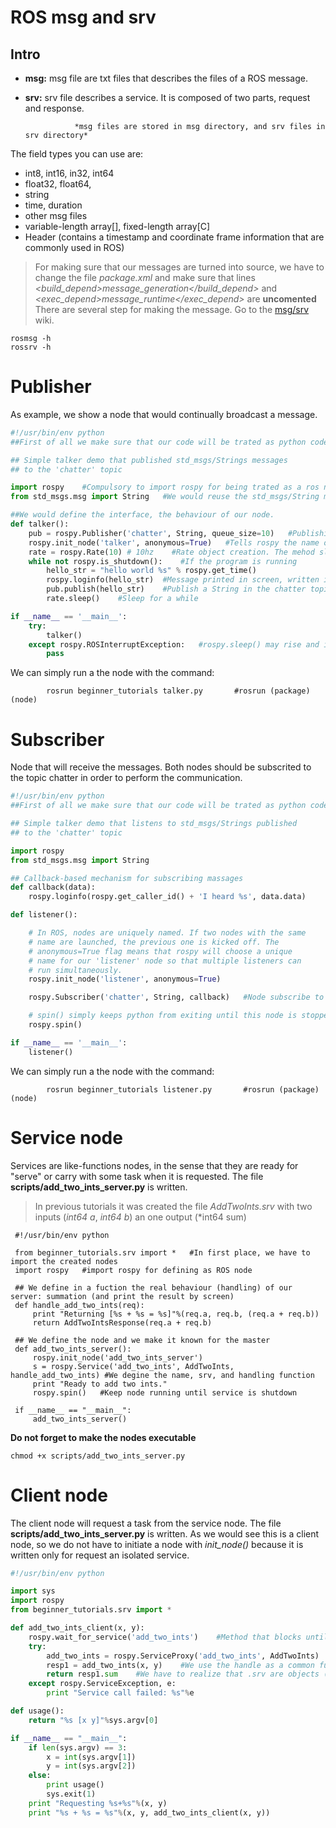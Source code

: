 # ROS msg and srv

## Intro
* **msg:** msg file are txt files that describes the files of a ROS message.
* **srv:** srv file describes a service. It is composed of two parts, request and response.

                 *msg files are stored in msg directory, and srv files in srv directory*

The field types you can use are:
 * int8, int16, in32, int64
 * float32, float64,
 * string
 * time, duration
 * other msg files
 * variable-length array[], fixed-length array[C]
 * Header (contains a timestamp and coordinate frame information that are commonly used in ROS)
 
 > For making sure that our messages are turned into source, we have to change the file *package.xml* and make sure that lines *<build_depend>message_generation</build_depend>* and *<exec_depend>message_runtime</exec_depend>* are **uncomented**
 > There are several step for making the message. Go to the [msg/srv](http://wiki.ros.org/ROS/Tutorials/CreatingMsgAndSrv) wiki.
 
 ```
 rosmsg -h
 rossrv -h
 ```

# Publisher
As example, we show a node that would continually broadcast a message.

```python
#!/usr/bin/env python
##First of all we make sure that our code will be trated as python code

## Simple talker demo that published std_msgs/Strings messages
## to the 'chatter' topic

import rospy    #Compulsory to import rospy for being trated as a ros node
from std_msgs.msg import String   #We would reuse the std_msgs/String message for our publications

##We would define the interface, the behaviour of our node.
def talker():
    pub = rospy.Publisher('chatter', String, queue_size=10)   #Publishing to the chatter topic with message String
    rospy.init_node('talker', anonymous=True)   #Tells rospy the name of the node (talker) and anonymous for init
    rate = rospy.Rate(10) # 10hz    #Rate object creation. The mehod sleep allow us to control the rate (10Hz)
    while not rospy.is_shutdown():    #If the program is running
        hello_str = "hello world %s" % rospy.get_time() 
        rospy.loginfo(hello_str)  #Message printed in screen, written in Node's log and written in rosout (debugging)
        pub.publish(hello_str)    #Publish a String in the chatter topic
        rate.sleep()    #Sleep for a while

if __name__ == '__main__':
    try:
        talker()
    except rospy.ROSInterruptException:   #rospy.sleep() may rise and interruption with ctrl+C
        pass
```

We can simply run a the node with the command:
```
        rosrun beginner_tutorials talker.py       #rosrun (package) (node)
```

# Subscriber
Node that will receive the messages. Both nodes should be subscrited to the topic chatter in order to perform the communication.

```python
#!/usr/bin/env python
##First of all we make sure that our code will be trated as python code

## Simple talker demo that listens to std_msgs/Strings published 
## to the 'chatter' topic

import rospy
from std_msgs.msg import String

## Callback-based mechanism for subscribing massages
def callback(data):
    rospy.loginfo(rospy.get_caller_id() + 'I heard %s', data.data)

def listener():

    # In ROS, nodes are uniquely named. If two nodes with the same
    # name are launched, the previous one is kicked off. The
    # anonymous=True flag means that rospy will choose a unique
    # name for our 'listener' node so that multiple listeners can
    # run simultaneously.
    rospy.init_node('listener', anonymous=True)

    rospy.Subscriber('chatter', String, callback)   #Node subscribe to topic chatter, and execute callback when reception

    # spin() simply keeps python from exiting until this node is stopped
    rospy.spin()

if __name__ == '__main__':
    listener()
```

We can simply run a the node with the command:
```
        rosrun beginner_tutorials listener.py       #rosrun (package) (node)
```

# Service node
Services are like-functions nodes, in the sense that they are ready for "serve" or carry with some task when it is requested. The file **scripts/add_two_ints_server.py** is written.

> In previous tutorials it was created the file *AddTwoInts.srv* with two inputs (*int64 a*, *int64 b*) an one output (*int64 sum)

```
 #!/usr/bin/env python
 
 from beginner_tutorials.srv import *   #In first place, we have to import the created nodes
 import rospy   #import rospy for defining as ROS node
 
 ## We define in a fuction the real behaviour (handling) of our server: summation (and print the result by screen)
 def handle_add_two_ints(req):
     print "Returning [%s + %s = %s]"%(req.a, req.b, (req.a + req.b))
     return AddTwoIntsResponse(req.a + req.b)
 
 ## We define the node and we make it known for the master
 def add_two_ints_server():
     rospy.init_node('add_two_ints_server')
     s = rospy.Service('add_two_ints', AddTwoInts, handle_add_two_ints) #We degine the name, srv, and handling function
     print "Ready to add two ints."
     rospy.spin()   #Keep node running until service is shutdown
 
 if __name__ == "__main__":
     add_two_ints_server()
```

**Do not forget to make the nodes executable**
```
chmod +x scripts/add_two_ints_server.py
```

# Client node
The client node will request a task from the service node. The file **scripts/add_two_ints_server.py** is written. As we would see this is a client node, so we do not have to initiate a node with *init_node()* because it is written only for request an isolated service.

```python
#!/usr/bin/env python

import sys
import rospy
from beginner_tutorials.srv import *

def add_two_ints_client(x, y):
    rospy.wait_for_service('add_two_ints')    #Method that blocks until server is available
    try:
        add_two_ints = rospy.ServiceProxy('add_two_ints', AddTwoInts)   #Once we have the resource, we create a handle for calling
        resp1 = add_two_ints(x, y)    #We use the handle as a common function
        return resp1.sum    #We have to realize that .srv are objects (AddTwoIntsRequest & AddTwoIntsResponse)
    except rospy.ServiceException, e:
        print "Service call failed: %s"%e

def usage():
    return "%s [x y]"%sys.argv[0]

if __name__ == "__main__":
    if len(sys.argv) == 3:
        x = int(sys.argv[1])
        y = int(sys.argv[2])
    else:
        print usage()
        sys.exit(1)
    print "Requesting %s+%s"%(x, y)
    print "%s + %s = %s"%(x, y, add_two_ints_client(x, y))
```



